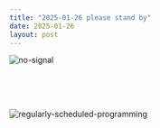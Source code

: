 ```yaml
---
title: "2025-01-26 please stand by"
date: 2025-01-26
layout: post
---
```


![no-signal](https://github.com/user-attachments/assets/6401f2e9-06c2-4c07-b830-5159cb0e278f)

<br />
<br />
<br />

![regularly-scheduled-programming](https://github.com/user-attachments/assets/53b5f57d-90f2-44e4-befb-2e81f7089a42)
